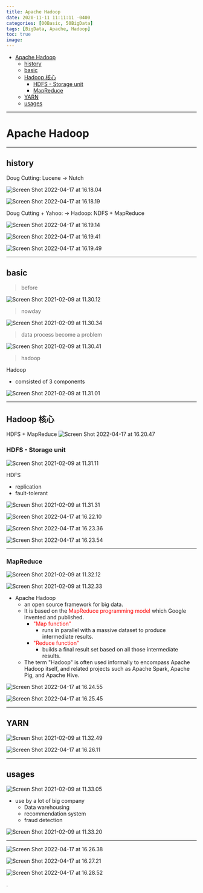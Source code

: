 ```yaml
---
title: Apache Hadoop
date: 2020-11-11 11:11:11 -0400
categories: [00Basic, 50BigData]
tags: [BigData, Apache, Hadoop]
toc: true
image:
---
```


- [Apache Hadoop](#apache-hadoop)
  - [history](#history)
  - [basic](#basic)
  - [Hadoop 核心](#hadoop-核心)
    - [HDFS - Storage unit](#hdfs---storage-unit)
    - [MapReduce](#mapreduce)
  - [YARN](#yarn)
  - [usages](#usages)



---


# Apache Hadoop

---



## history


Doug Cutting: Lucene -> Nutch  


![Screen Shot 2022-04-17 at 16.18.04](https://i.imgur.com/bOzkYIP.png)

![Screen Shot 2022-04-17 at 16.18.19](https://i.imgur.com/9dTEX2W.png)



Doug Cutting + Yahoo: -> Hadoop: NDFS + MapReduce

![Screen Shot 2022-04-17 at 16.19.14](https://i.imgur.com/Rft5Uqu.png)


![Screen Shot 2022-04-17 at 16.19.41](https://i.imgur.com/I7eefJS.png)


![Screen Shot 2022-04-17 at 16.19.49](https://i.imgur.com/u1cjr6o.png)




---



## basic


> before

![Screen Shot 2021-02-09 at 11.30.12](https://i.imgur.com/HUvNu3D.png)

> nowday

![Screen Shot 2021-02-09 at 11.30.34](https://i.imgur.com/bNIZ1Gd.png)

> data process become a problem

![Screen Shot 2021-02-09 at 11.30.41](https://i.imgur.com/XLLYCM4.png)


> hadoop

Hadoop
- comsisted of 3 components

![Screen Shot 2021-02-09 at 11.31.01](https://i.imgur.com/n820Q6q.png)



---


## Hadoop 核心


HDFS + MapReduce
![Screen Shot 2022-04-17 at 16.20.47](https://i.imgur.com/aPZpVmA.png)



### HDFS - Storage unit

![Screen Shot 2021-02-09 at 11.31.11](https://i.imgur.com/nvhaKm1.png)

HDFS
- replication
- fault-tolerant

![Screen Shot 2021-02-09 at 11.31.31](https://i.imgur.com/vO0CuZm.png)


![Screen Shot 2022-04-17 at 16.22.10](https://i.imgur.com/1h8r3vn.png)

![Screen Shot 2022-04-17 at 16.23.36](https://i.imgur.com/dMWMLNS.png)

![Screen Shot 2022-04-17 at 16.23.54](https://i.imgur.com/lGsuZPg.png)




---


### MapReduce


![Screen Shot 2021-02-09 at 11.32.12](https://i.imgur.com/Uo4Ga2l.png)


![Screen Shot 2021-02-09 at 11.32.33](https://i.imgur.com/JIeUA3J.png)


- Apache Hadoop
  - an open source framework for big data.
  - It is based on the <font color=red> MapReduce programming model </font> which Google invented and published.  
    - <font color=red> "Map function" </font>
      - runs in parallel with a massive dataset to produce intermediate results.
    - <font color=red> "Reduce function" </font>
      - builds a final result set based on all those intermediate results.
  - The term "Hadoop" is often used informally to encompass Apache Hadoop itself, and related projects such as Apache Spark, Apache Pig, and Apache Hive.

![Screen Shot 2022-04-17 at 16.24.55](https://i.imgur.com/vgZpIEn.png)


![Screen Shot 2022-04-17 at 16.25.45](https://i.imgur.com/8Eik3Ew.png)






---

## YARN

![Screen Shot 2021-02-09 at 11.32.49](https://i.imgur.com/uVF1zeQ.png)

![Screen Shot 2022-04-17 at 16.26.11](https://i.imgur.com/vC7a0Pf.png)







---


## usages

![Screen Shot 2021-02-09 at 11.33.05](https://i.imgur.com/Xi3C1xr.png)


- use by a lot of big company
  - Data warehousing
  - recommendation system
  - fraud detection

![Screen Shot 2021-02-09 at 11.33.20](https://i.imgur.com/3E2kizG.png)



---


![Screen Shot 2022-04-17 at 16.26.38](https://i.imgur.com/yjJ7pc9.png)

![Screen Shot 2022-04-17 at 16.27.21](https://i.imgur.com/uALZw6u.png)


![Screen Shot 2022-04-17 at 16.28.52](https://i.imgur.com/I5cPLXZ.png)














.
